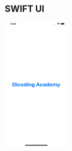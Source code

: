 # SWIFT UI

<img src="https://github.com/anditorx/swift-for-dummies/blob/main/11-SwiftUI/MySwiftUI/img.png" width="200" height="400" />
